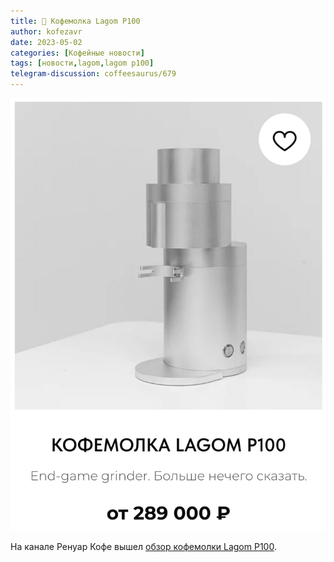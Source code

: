 ```yaml
---
title: 📰 Кофемолка Lagom P100
author: kofezavr
date: 2023-05-02
categories: [Кофейные новости]
tags: [новости,lagom,lagom p100]
telegram-discussion: coffeesaurus/679
--- 
```

![Кофемолка Lagom P100](/assets/img/posts/23/05/p100.jpg)

На канале Ренуар Кофе вышел [обзор кофемолки Lagom P100](https://youtu.be/0307mmyF2-o).